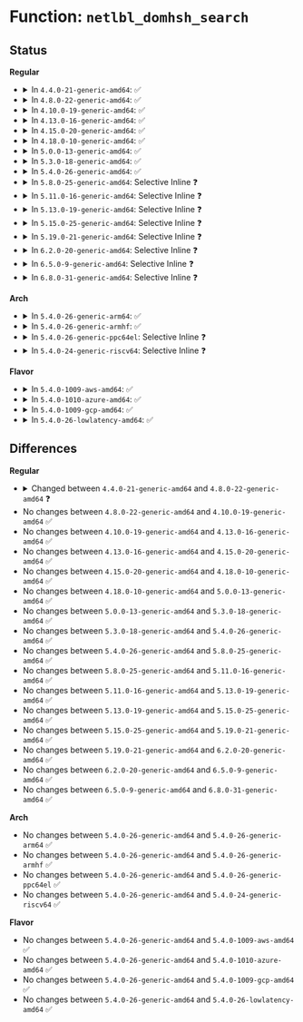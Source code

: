 # Function: <code>netlbl_domhsh_search</code>

## Status
<b>Regular</b>
<ul>
<li>
<details>
<summary>In <code>4.4.0-21-generic-amd64</code>: ✅</summary>

```c
struct netlbl_dom_map * netlbl_domhsh_search(const char * domain)
```

```json
{
  "name": "netlbl_domhsh_search",
  "collision_type": "Unique Static",
  "inline_type": "No",
  "funcs": [
    {
      "addr": 18446744071587283536,
      "name": "netlbl_domhsh_search",
      "external": false,
      "loc": "net/netlabel/netlabel_domainhash.c:140",
      "file": "net/netlabel/netlabel_domainhash.c",
      "inline": "seen, unknown",
      "caller_inline": [],
      "caller_func": [
        "net/netlabel/netlabel_domainhash.c:netlbl_domhsh_add",
        "net/netlabel/netlabel_domainhash.c:netlbl_domhsh_add",
        "net/netlabel/netlabel_domainhash.c:netlbl_domhsh_remove_af4",
        "net/netlabel/netlabel_domainhash.c:netlbl_domhsh_remove_af4",
        "net/netlabel/netlabel_domainhash.c:netlbl_domhsh_remove",
        "net/netlabel/netlabel_domainhash.c:netlbl_domhsh_remove",
        "net/netlabel/netlabel_domainhash.c:netlbl_domhsh_getentry",
        "net/netlabel/netlabel_domainhash.c:netlbl_domhsh_getentry_af4",
        "net/netlabel/netlabel_domainhash.c:netlbl_domhsh_getentry_af6"
      ]
    }
  ],
  "symbols": [
    {
      "addr": 18446744071587283536,
      "name": "netlbl_domhsh_search",
      "section": ".text",
      "bind": "STB_LOCAL",
      "size": 114
    }
  ]
}
```
</details>
</li>
<li>
<details>
<summary>In <code>4.8.0-22-generic-amd64</code>: ✅</summary>

```c
struct netlbl_dom_map * netlbl_domhsh_search(const char * domain, u16 family)
```

```json
{
  "name": "netlbl_domhsh_search",
  "collision_type": "Unique Static",
  "inline_type": "No",
  "funcs": [
    {
      "addr": 18446744071587750464,
      "name": "netlbl_domhsh_search",
      "external": false,
      "loc": "net/netlabel/netlabel_domainhash.c:150",
      "file": "net/netlabel/netlabel_domainhash.c",
      "inline": "seen, unknown",
      "caller_inline": [],
      "caller_func": [
        "net/netlabel/netlabel_domainhash.c:netlbl_domhsh_remove",
        "net/netlabel/netlabel_domainhash.c:netlbl_domhsh_remove",
        "net/netlabel/netlabel_domainhash.c:netlbl_domhsh_remove_af6",
        "net/netlabel/netlabel_domainhash.c:netlbl_domhsh_remove_af4",
        "net/netlabel/netlabel_domainhash.c:netlbl_domhsh_add"
      ]
    }
  ],
  "symbols": [
    {
      "addr": 18446744071587750464,
      "name": "netlbl_domhsh_search",
      "section": ".text",
      "bind": "STB_LOCAL",
      "size": 152
    }
  ]
}
```
</details>
</li>
<li>
<details>
<summary>In <code>4.10.0-19-generic-amd64</code>: ✅</summary>

```c
struct netlbl_dom_map * netlbl_domhsh_search(const char * domain, u16 family)
```

```json
{
  "name": "netlbl_domhsh_search",
  "collision_type": "Unique Static",
  "inline_type": "No",
  "funcs": [
    {
      "addr": 18446744071587965680,
      "name": "netlbl_domhsh_search",
      "external": false,
      "loc": "net/netlabel/netlabel_domainhash.c:150",
      "file": "net/netlabel/netlabel_domainhash.c",
      "inline": "seen, unknown",
      "caller_inline": [],
      "caller_func": [
        "net/netlabel/netlabel_domainhash.c:netlbl_domhsh_remove",
        "net/netlabel/netlabel_domainhash.c:netlbl_domhsh_remove",
        "net/netlabel/netlabel_domainhash.c:netlbl_domhsh_remove_af6",
        "net/netlabel/netlabel_domainhash.c:netlbl_domhsh_remove_af4",
        "net/netlabel/netlabel_domainhash.c:netlbl_domhsh_add"
      ]
    }
  ],
  "symbols": [
    {
      "addr": 18446744071587965680,
      "name": "netlbl_domhsh_search",
      "section": ".text",
      "bind": "STB_LOCAL",
      "size": 152
    }
  ]
}
```
</details>
</li>
<li>
<details>
<summary>In <code>4.13.0-16-generic-amd64</code>: ✅</summary>

```c
struct netlbl_dom_map * netlbl_domhsh_search(const char * domain, u16 family)
```

```json
{
  "name": "netlbl_domhsh_search",
  "collision_type": "Unique Static",
  "inline_type": "No",
  "funcs": [
    {
      "addr": 18446744071588123808,
      "name": "netlbl_domhsh_search",
      "external": false,
      "loc": "net/netlabel/netlabel_domainhash.c:150",
      "file": "net/netlabel/netlabel_domainhash.c",
      "inline": "seen, unknown",
      "caller_inline": [],
      "caller_func": [
        "net/netlabel/netlabel_domainhash.c:netlbl_domhsh_remove",
        "net/netlabel/netlabel_domainhash.c:netlbl_domhsh_remove",
        "net/netlabel/netlabel_domainhash.c:netlbl_domhsh_remove_af6",
        "net/netlabel/netlabel_domainhash.c:netlbl_domhsh_remove_af4"
      ]
    }
  ],
  "symbols": [
    {
      "addr": 18446744071588123808,
      "name": "netlbl_domhsh_search",
      "section": ".text",
      "bind": "STB_LOCAL",
      "size": 138
    }
  ]
}
```
</details>
</li>
<li>
<details>
<summary>In <code>4.15.0-20-generic-amd64</code>: ✅</summary>

```c
struct netlbl_dom_map * netlbl_domhsh_search(const char * domain, u16 family)
```

```json
{
  "name": "netlbl_domhsh_search",
  "collision_type": "Unique Static",
  "inline_type": "No",
  "funcs": [
    {
      "addr": 18446744071588671632,
      "name": "netlbl_domhsh_search",
      "external": false,
      "loc": "net/netlabel/netlabel_domainhash.c:150",
      "file": "net/netlabel/netlabel_domainhash.c",
      "inline": "seen, unknown",
      "caller_inline": [],
      "caller_func": [
        "net/netlabel/netlabel_domainhash.c:netlbl_domhsh_remove",
        "net/netlabel/netlabel_domainhash.c:netlbl_domhsh_remove",
        "net/netlabel/netlabel_domainhash.c:netlbl_domhsh_remove_af6",
        "net/netlabel/netlabel_domainhash.c:netlbl_domhsh_remove_af4"
      ]
    }
  ],
  "symbols": [
    {
      "addr": 18446744071588671632,
      "name": "netlbl_domhsh_search",
      "section": ".text",
      "bind": "STB_LOCAL",
      "size": 138
    }
  ]
}
```
</details>
</li>
<li>
<details>
<summary>In <code>4.18.0-10-generic-amd64</code>: ✅</summary>

```c
struct netlbl_dom_map * netlbl_domhsh_search(const char * domain, u16 family)
```

```json
{
  "name": "netlbl_domhsh_search",
  "collision_type": "Unique Static",
  "inline_type": "No",
  "funcs": [
    {
      "addr": 18446744071589038192,
      "name": "netlbl_domhsh_search",
      "external": false,
      "loc": "net/netlabel/netlabel_domainhash.c:150",
      "file": "net/netlabel/netlabel_domainhash.c",
      "inline": "seen, unknown",
      "caller_inline": [],
      "caller_func": [
        "net/netlabel/netlabel_domainhash.c:netlbl_domhsh_remove",
        "net/netlabel/netlabel_domainhash.c:netlbl_domhsh_remove",
        "net/netlabel/netlabel_domainhash.c:netlbl_domhsh_remove_af6",
        "net/netlabel/netlabel_domainhash.c:netlbl_domhsh_remove_af4"
      ]
    }
  ],
  "symbols": [
    {
      "addr": 18446744071589038192,
      "name": "netlbl_domhsh_search",
      "section": ".text",
      "bind": "STB_LOCAL",
      "size": 138
    }
  ]
}
```
</details>
</li>
<li>
<details>
<summary>In <code>5.0.0-13-generic-amd64</code>: ✅</summary>

```c
struct netlbl_dom_map * netlbl_domhsh_search(const char * domain, u16 family)
```

```json
{
  "name": "netlbl_domhsh_search",
  "collision_type": "Unique Static",
  "inline_type": "No",
  "funcs": [
    {
      "addr": 18446744071589264192,
      "name": "netlbl_domhsh_search",
      "external": false,
      "loc": "net/netlabel/netlabel_domainhash.c:150",
      "file": "net/netlabel/netlabel_domainhash.c",
      "inline": "seen, unknown",
      "caller_inline": [],
      "caller_func": [
        "net/netlabel/netlabel_domainhash.c:netlbl_domhsh_remove",
        "net/netlabel/netlabel_domainhash.c:netlbl_domhsh_remove",
        "net/netlabel/netlabel_domainhash.c:netlbl_domhsh_remove_af6",
        "net/netlabel/netlabel_domainhash.c:netlbl_domhsh_remove_af4"
      ]
    }
  ],
  "symbols": [
    {
      "addr": 18446744071589264192,
      "name": "netlbl_domhsh_search",
      "section": ".text",
      "bind": "STB_LOCAL",
      "size": 138
    }
  ]
}
```
</details>
</li>
<li>
<details>
<summary>In <code>5.3.0-18-generic-amd64</code>: ✅</summary>

```c
struct netlbl_dom_map * netlbl_domhsh_search(const char * domain, u16 family)
```

```json
{
  "name": "netlbl_domhsh_search",
  "collision_type": "Unique Static",
  "inline_type": "No",
  "funcs": [
    {
      "addr": 18446744071589719472,
      "name": "netlbl_domhsh_search",
      "external": false,
      "loc": "net/netlabel/netlabel_domainhash.c:136",
      "file": "net/netlabel/netlabel_domainhash.c",
      "inline": "seen, unknown",
      "caller_inline": [],
      "caller_func": [
        "net/netlabel/netlabel_domainhash.c:netlbl_domhsh_remove",
        "net/netlabel/netlabel_domainhash.c:netlbl_domhsh_remove",
        "net/netlabel/netlabel_domainhash.c:netlbl_domhsh_remove_af6",
        "net/netlabel/netlabel_domainhash.c:netlbl_domhsh_remove_af4"
      ]
    }
  ],
  "symbols": [
    {
      "addr": 18446744071589719472,
      "name": "netlbl_domhsh_search",
      "section": ".text",
      "bind": "STB_LOCAL",
      "size": 143
    }
  ]
}
```
</details>
</li>
<li>
<details>
<summary>In <code>5.4.0-26-generic-amd64</code>: ✅</summary>

```c
struct netlbl_dom_map * netlbl_domhsh_search(const char * domain, u16 family)
```

```json
{
  "name": "netlbl_domhsh_search",
  "collision_type": "Unique Static",
  "inline_type": "No",
  "funcs": [
    {
      "addr": 18446744071589943776,
      "name": "netlbl_domhsh_search",
      "external": false,
      "loc": "net/netlabel/netlabel_domainhash.c:136",
      "file": "net/netlabel/netlabel_domainhash.c",
      "inline": "seen, unknown",
      "caller_inline": [],
      "caller_func": [
        "net/netlabel/netlabel_domainhash.c:netlbl_domhsh_remove",
        "net/netlabel/netlabel_domainhash.c:netlbl_domhsh_remove",
        "net/netlabel/netlabel_domainhash.c:netlbl_domhsh_remove_af6",
        "net/netlabel/netlabel_domainhash.c:netlbl_domhsh_remove_af4"
      ]
    }
  ],
  "symbols": [
    {
      "addr": 18446744071589943776,
      "name": "netlbl_domhsh_search",
      "section": ".text",
      "bind": "STB_LOCAL",
      "size": 143
    }
  ]
}
```
</details>
</li>
<li>
<details>
<summary>In <code>5.8.0-25-generic-amd64</code>: Selective Inline ❓</summary>

```c
struct netlbl_dom_map * netlbl_domhsh_search(const char * domain, u16 family)
```

```json
{
  "name": "netlbl_domhsh_search",
  "collision_type": "Unique Static",
  "inline_type": "Selective",
  "funcs": [
    {
      "addr": 18446744071590977347,
      "name": "netlbl_domhsh_search",
      "external": false,
      "loc": "net/netlabel/netlabel_domainhash.c:137",
      "file": "net/netlabel/netlabel_domainhash.c",
      "inline": "not declared, inlined",
      "caller_inline": [
        "net/netlabel/netlabel_domainhash.c:netlbl_domhsh_remove_default",
        "net/netlabel/netlabel_domainhash.c:netlbl_domhsh_remove_default",
        "net/netlabel/netlabel_domainhash.c:netlbl_domhsh_remove_af6",
        "net/netlabel/netlabel_domainhash.c:netlbl_domhsh_remove_af4"
      ],
      "caller_func": [
        "net/netlabel/netlabel_domainhash.c:netlbl_domhsh_getentry_af6",
        "net/netlabel/netlabel_domainhash.c:netlbl_domhsh_getentry_af4",
        "net/netlabel/netlabel_domainhash.c:netlbl_domhsh_getentry",
        "net/netlabel/netlabel_domainhash.c:netlbl_domhsh_remove",
        "net/netlabel/netlabel_domainhash.c:netlbl_domhsh_remove_af6",
        "net/netlabel/netlabel_domainhash.c:netlbl_domhsh_remove_af4"
      ]
    }
  ],
  "symbols": [
    {
      "addr": 18446744071590973792,
      "name": "netlbl_domhsh_search",
      "section": ".text",
      "bind": "STB_LOCAL",
      "size": 143
    }
  ]
}
```
</details>
</li>
<li>
<details>
<summary>In <code>5.11.0-16-generic-amd64</code>: Selective Inline ❓</summary>

```c
struct netlbl_dom_map * netlbl_domhsh_search(const char * domain, u16 family)
```

```json
{
  "name": "netlbl_domhsh_search",
  "collision_type": "Unique Static",
  "inline_type": "Selective",
  "funcs": [
    {
      "addr": 18446744071591042046,
      "name": "netlbl_domhsh_search",
      "external": false,
      "loc": "net/netlabel/netlabel_domainhash.c:137",
      "file": "net/netlabel/netlabel_domainhash.c",
      "inline": "not declared, inlined",
      "caller_inline": [
        "net/netlabel/netlabel_domainhash.c:netlbl_domhsh_remove",
        "net/netlabel/netlabel_domainhash.c:netlbl_domhsh_remove",
        "net/netlabel/netlabel_domainhash.c:netlbl_domhsh_remove_af6",
        "net/netlabel/netlabel_domainhash.c:netlbl_domhsh_remove_af4"
      ],
      "caller_func": [
        "net/netlabel/netlabel_domainhash.c:netlbl_domhsh_getentry_af6",
        "net/netlabel/netlabel_domainhash.c:netlbl_domhsh_getentry_af4",
        "net/netlabel/netlabel_domainhash.c:netlbl_domhsh_getentry",
        "net/netlabel/netlabel_domainhash.c:netlbl_domhsh_remove",
        "net/netlabel/netlabel_domainhash.c:netlbl_domhsh_remove",
        "net/netlabel/netlabel_domainhash.c:netlbl_domhsh_remove_af6",
        "net/netlabel/netlabel_domainhash.c:netlbl_domhsh_remove_af4"
      ]
    }
  ],
  "symbols": [
    {
      "addr": 18446744071591038576,
      "name": "netlbl_domhsh_search",
      "section": ".text",
      "bind": "STB_LOCAL",
      "size": 143
    }
  ]
}
```
</details>
</li>
<li>
<details>
<summary>In <code>5.13.0-19-generic-amd64</code>: Selective Inline ❓</summary>

```c
struct netlbl_dom_map * netlbl_domhsh_search(const char * domain, u16 family)
```

```json
{
  "name": "netlbl_domhsh_search",
  "collision_type": "Unique Static",
  "inline_type": "Selective",
  "funcs": [
    {
      "addr": 18446744071590972638,
      "name": "netlbl_domhsh_search",
      "external": false,
      "loc": "net/netlabel/netlabel_domainhash.c:137",
      "file": "net/netlabel/netlabel_domainhash.c",
      "inline": "not declared, inlined",
      "caller_inline": [
        "net/netlabel/netlabel_domainhash.c:netlbl_domhsh_remove",
        "net/netlabel/netlabel_domainhash.c:netlbl_domhsh_remove",
        "net/netlabel/netlabel_domainhash.c:netlbl_domhsh_remove_af6",
        "net/netlabel/netlabel_domainhash.c:netlbl_domhsh_remove_af4"
      ],
      "caller_func": [
        "net/netlabel/netlabel_domainhash.c:netlbl_domhsh_getentry_af6",
        "net/netlabel/netlabel_domainhash.c:netlbl_domhsh_getentry_af4",
        "net/netlabel/netlabel_domainhash.c:netlbl_domhsh_getentry",
        "net/netlabel/netlabel_domainhash.c:netlbl_domhsh_remove",
        "net/netlabel/netlabel_domainhash.c:netlbl_domhsh_remove",
        "net/netlabel/netlabel_domainhash.c:netlbl_domhsh_remove_af6",
        "net/netlabel/netlabel_domainhash.c:netlbl_domhsh_remove_af4"
      ]
    }
  ],
  "symbols": [
    {
      "addr": 18446744071590969152,
      "name": "netlbl_domhsh_search",
      "section": ".text",
      "bind": "STB_LOCAL",
      "size": 143
    }
  ]
}
```
</details>
</li>
<li>
<details>
<summary>In <code>5.15.0-25-generic-amd64</code>: Selective Inline ❓</summary>

```c
struct netlbl_dom_map * netlbl_domhsh_search(const char * domain, u16 family)
```

```json
{
  "name": "netlbl_domhsh_search",
  "collision_type": "Unique Static",
  "inline_type": "Selective",
  "funcs": [
    {
      "addr": 18446744071591810174,
      "name": "netlbl_domhsh_search",
      "external": false,
      "loc": "net/netlabel/netlabel_domainhash.c:137",
      "file": "net/netlabel/netlabel_domainhash.c",
      "inline": "not declared, inlined",
      "caller_inline": [
        "net/netlabel/netlabel_domainhash.c:netlbl_domhsh_remove",
        "net/netlabel/netlabel_domainhash.c:netlbl_domhsh_remove",
        "net/netlabel/netlabel_domainhash.c:netlbl_domhsh_remove_af6",
        "net/netlabel/netlabel_domainhash.c:netlbl_domhsh_remove_af4"
      ],
      "caller_func": [
        "net/netlabel/netlabel_domainhash.c:netlbl_domhsh_getentry_af6",
        "net/netlabel/netlabel_domainhash.c:netlbl_domhsh_getentry_af4",
        "net/netlabel/netlabel_domainhash.c:netlbl_domhsh_getentry",
        "net/netlabel/netlabel_domainhash.c:netlbl_domhsh_remove",
        "net/netlabel/netlabel_domainhash.c:netlbl_domhsh_remove",
        "net/netlabel/netlabel_domainhash.c:netlbl_domhsh_remove_af6",
        "net/netlabel/netlabel_domainhash.c:netlbl_domhsh_remove_af4"
      ]
    }
  ],
  "symbols": [
    {
      "addr": 18446744071591806688,
      "name": "netlbl_domhsh_search",
      "section": ".text",
      "bind": "STB_LOCAL",
      "size": 143
    }
  ]
}
```
</details>
</li>
<li>
<details>
<summary>In <code>5.19.0-21-generic-amd64</code>: Selective Inline ❓</summary>

```c
struct netlbl_dom_map * netlbl_domhsh_search(const char * domain, u16 family)
```

```json
{
  "name": "netlbl_domhsh_search",
  "collision_type": "Unique Static",
  "inline_type": "Selective",
  "funcs": [
    {
      "addr": 18446744071593522246,
      "name": "netlbl_domhsh_search",
      "external": false,
      "loc": "net/netlabel/netlabel_domainhash.c:137",
      "file": "net/netlabel/netlabel_domainhash.c",
      "inline": "not declared, inlined",
      "caller_inline": [
        "net/netlabel/netlabel_domainhash.c:netlbl_domhsh_remove",
        "net/netlabel/netlabel_domainhash.c:netlbl_domhsh_remove",
        "net/netlabel/netlabel_domainhash.c:netlbl_domhsh_remove_af6",
        "net/netlabel/netlabel_domainhash.c:netlbl_domhsh_remove_af4"
      ],
      "caller_func": [
        "net/netlabel/netlabel_domainhash.c:netlbl_domhsh_getentry_af6",
        "net/netlabel/netlabel_domainhash.c:netlbl_domhsh_getentry_af4",
        "net/netlabel/netlabel_domainhash.c:netlbl_domhsh_getentry",
        "net/netlabel/netlabel_domainhash.c:netlbl_domhsh_remove",
        "net/netlabel/netlabel_domainhash.c:netlbl_domhsh_remove",
        "net/netlabel/netlabel_domainhash.c:netlbl_domhsh_remove_af6",
        "net/netlabel/netlabel_domainhash.c:netlbl_domhsh_remove_af4"
      ]
    }
  ],
  "symbols": [
    {
      "addr": 18446744071593518448,
      "name": "netlbl_domhsh_search",
      "section": ".text",
      "bind": "STB_LOCAL",
      "size": 148
    }
  ]
}
```
</details>
</li>
<li>
<details>
<summary>In <code>6.2.0-20-generic-amd64</code>: Selective Inline ❓</summary>

```c
struct netlbl_dom_map * netlbl_domhsh_search(const char * domain, u16 family)
```

```json
{
  "name": "netlbl_domhsh_search",
  "collision_type": "Unique Static",
  "inline_type": "Selective",
  "funcs": [
    {
      "addr": 18446744071595442454,
      "name": "netlbl_domhsh_search",
      "external": false,
      "loc": "net/netlabel/netlabel_domainhash.c:137",
      "file": "net/netlabel/netlabel_domainhash.c",
      "inline": "not declared, inlined",
      "caller_inline": [
        "net/netlabel/netlabel_domainhash.c:netlbl_domhsh_remove",
        "net/netlabel/netlabel_domainhash.c:netlbl_domhsh_remove",
        "net/netlabel/netlabel_domainhash.c:netlbl_domhsh_remove_af6",
        "net/netlabel/netlabel_domainhash.c:netlbl_domhsh_remove_af4"
      ],
      "caller_func": [
        "net/netlabel/netlabel_domainhash.c:netlbl_domhsh_getentry_af6",
        "net/netlabel/netlabel_domainhash.c:netlbl_domhsh_getentry_af4",
        "net/netlabel/netlabel_domainhash.c:netlbl_domhsh_getentry",
        "net/netlabel/netlabel_domainhash.c:netlbl_domhsh_remove",
        "net/netlabel/netlabel_domainhash.c:netlbl_domhsh_remove",
        "net/netlabel/netlabel_domainhash.c:netlbl_domhsh_remove_af6",
        "net/netlabel/netlabel_domainhash.c:netlbl_domhsh_remove_af4"
      ]
    }
  ],
  "symbols": [
    {
      "addr": 18446744071595438512,
      "name": "netlbl_domhsh_search",
      "section": ".text",
      "bind": "STB_LOCAL",
      "size": 148
    }
  ]
}
```
</details>
</li>
<li>
<details>
<summary>In <code>6.5.0-9-generic-amd64</code>: Selective Inline ❓</summary>

```c
struct netlbl_dom_map * netlbl_domhsh_search(const char * domain, u16 family)
```

```json
{
  "name": "netlbl_domhsh_search",
  "collision_type": "Unique Static",
  "inline_type": "Selective",
  "funcs": [
    {
      "addr": 18446744071595949414,
      "name": "netlbl_domhsh_search",
      "external": false,
      "loc": "net/netlabel/netlabel_domainhash.c:137",
      "file": "net/netlabel/netlabel_domainhash.c",
      "inline": "not declared, inlined",
      "caller_inline": [
        "net/netlabel/netlabel_domainhash.c:netlbl_domhsh_remove",
        "net/netlabel/netlabel_domainhash.c:netlbl_domhsh_remove",
        "net/netlabel/netlabel_domainhash.c:netlbl_domhsh_remove_af6",
        "net/netlabel/netlabel_domainhash.c:netlbl_domhsh_remove_af4"
      ],
      "caller_func": [
        "net/netlabel/netlabel_domainhash.c:netlbl_domhsh_getentry_af6",
        "net/netlabel/netlabel_domainhash.c:netlbl_domhsh_getentry_af4",
        "net/netlabel/netlabel_domainhash.c:netlbl_domhsh_getentry",
        "net/netlabel/netlabel_domainhash.c:netlbl_domhsh_remove",
        "net/netlabel/netlabel_domainhash.c:netlbl_domhsh_remove",
        "net/netlabel/netlabel_domainhash.c:netlbl_domhsh_remove_af6",
        "net/netlabel/netlabel_domainhash.c:netlbl_domhsh_remove_af4"
      ]
    }
  ],
  "symbols": [
    {
      "addr": 18446744071595945488,
      "name": "netlbl_domhsh_search",
      "section": ".text",
      "bind": "STB_LOCAL",
      "size": 148
    }
  ]
}
```
</details>
</li>
<li>
<details>
<summary>In <code>6.8.0-31-generic-amd64</code>: Selective Inline ❓</summary>

```c
struct netlbl_dom_map * netlbl_domhsh_search(const char * domain, u16 family)
```

```json
{
  "name": "netlbl_domhsh_search",
  "collision_type": "Unique Static",
  "inline_type": "Selective",
  "funcs": [
    {
      "addr": 18446744071596811286,
      "name": "netlbl_domhsh_search",
      "external": false,
      "loc": "net/netlabel/netlabel_domainhash.c:137",
      "file": "net/netlabel/netlabel_domainhash.c",
      "inline": "not declared, inlined",
      "caller_inline": [
        "net/netlabel/netlabel_domainhash.c:netlbl_domhsh_remove",
        "net/netlabel/netlabel_domainhash.c:netlbl_domhsh_remove",
        "net/netlabel/netlabel_domainhash.c:netlbl_domhsh_remove_af6",
        "net/netlabel/netlabel_domainhash.c:netlbl_domhsh_remove_af4"
      ],
      "caller_func": [
        "net/netlabel/netlabel_domainhash.c:netlbl_domhsh_getentry_af6",
        "net/netlabel/netlabel_domainhash.c:netlbl_domhsh_getentry_af4",
        "net/netlabel/netlabel_domainhash.c:netlbl_domhsh_getentry",
        "net/netlabel/netlabel_domainhash.c:netlbl_domhsh_remove",
        "net/netlabel/netlabel_domainhash.c:netlbl_domhsh_remove",
        "net/netlabel/netlabel_domainhash.c:netlbl_domhsh_remove_af6",
        "net/netlabel/netlabel_domainhash.c:netlbl_domhsh_remove_af4"
      ]
    }
  ],
  "symbols": [
    {
      "addr": 18446744071596807312,
      "name": "netlbl_domhsh_search",
      "section": ".text",
      "bind": "STB_LOCAL",
      "size": 148
    }
  ]
}
```
</details>
</li>
</ul>
<b>Arch</b>
<ul>
<li>
<details>
<summary>In <code>5.4.0-26-generic-arm64</code>: ✅</summary>

```c
struct netlbl_dom_map * netlbl_domhsh_search(const char * domain, u16 family)
```

```json
{
  "name": "netlbl_domhsh_search",
  "collision_type": "Unique Static",
  "inline_type": "No",
  "funcs": [
    {
      "addr": 18446603336503674864,
      "name": "netlbl_domhsh_search",
      "external": false,
      "loc": "net/netlabel/netlabel_domainhash.c:136",
      "file": "net/netlabel/netlabel_domainhash.c",
      "inline": "seen, unknown",
      "caller_inline": [],
      "caller_func": [
        "net/netlabel/netlabel_domainhash.c:netlbl_domhsh_remove",
        "net/netlabel/netlabel_domainhash.c:netlbl_domhsh_remove",
        "net/netlabel/netlabel_domainhash.c:netlbl_domhsh_remove_af6",
        "net/netlabel/netlabel_domainhash.c:netlbl_domhsh_remove_af4"
      ]
    }
  ],
  "symbols": [
    {
      "addr": 18446603336503674864,
      "name": "netlbl_domhsh_search",
      "section": ".text",
      "bind": "STB_LOCAL",
      "size": 164
    }
  ]
}
```
</details>
</li>
<li>
<details>
<summary>In <code>5.4.0-26-generic-armhf</code>: ✅</summary>

```c
struct netlbl_dom_map * netlbl_domhsh_search(const char * domain, u16 family)
```

```json
{
  "name": "netlbl_domhsh_search",
  "collision_type": "Unique Static",
  "inline_type": "No",
  "funcs": [
    {
      "addr": 3236311864,
      "name": "netlbl_domhsh_search",
      "external": false,
      "loc": "net/netlabel/netlabel_domainhash.c:136",
      "file": "net/netlabel/netlabel_domainhash.c",
      "inline": "seen, unknown",
      "caller_inline": [],
      "caller_func": [
        "net/netlabel/netlabel_domainhash.c:netlbl_domhsh_remove",
        "net/netlabel/netlabel_domainhash.c:netlbl_domhsh_remove",
        "net/netlabel/netlabel_domainhash.c:netlbl_domhsh_remove_af6",
        "net/netlabel/netlabel_domainhash.c:netlbl_domhsh_remove_af4"
      ]
    }
  ],
  "symbols": [
    {
      "addr": 3236311864,
      "name": "netlbl_domhsh_search",
      "section": ".text",
      "bind": "STB_LOCAL",
      "size": 168
    }
  ]
}
```
</details>
</li>
<li>
<details>
<summary>In <code>5.4.0-26-generic-ppc64el</code>: Selective Inline ❓</summary>

```c
struct netlbl_dom_map * netlbl_domhsh_search(const char * domain, u16 family)
```

```json
{
  "name": "netlbl_domhsh_search",
  "collision_type": "Unique Static",
  "inline_type": "Selective",
  "funcs": [
    {
      "addr": 13835058055297506056,
      "name": "netlbl_domhsh_search",
      "external": false,
      "loc": "net/netlabel/netlabel_domainhash.c:136",
      "file": "net/netlabel/netlabel_domainhash.c",
      "inline": "not declared, inlined",
      "caller_inline": [
        "net/netlabel/netlabel_domainhash.c:netlbl_domhsh_remove",
        "net/netlabel/netlabel_domainhash.c:netlbl_domhsh_remove_af6"
      ],
      "caller_func": [
        "net/netlabel/netlabel_domainhash.c:netlbl_domhsh_getentry_af6",
        "net/netlabel/netlabel_domainhash.c:netlbl_domhsh_remove",
        "net/netlabel/netlabel_domainhash.c:netlbl_domhsh_remove",
        "net/netlabel/netlabel_domainhash.c:netlbl_domhsh_remove_af6",
        "net/netlabel/netlabel_domainhash.c:netlbl_domhsh_remove_af4"
      ]
    }
  ],
  "symbols": [
    {
      "addr": 13835058055297499936,
      "name": "netlbl_domhsh_search",
      "section": ".text",
      "bind": "STB_LOCAL",
      "size": 740
    }
  ]
}
```
</details>
</li>
<li>
<details>
<summary>In <code>5.4.0-24-generic-riscv64</code>: Selective Inline ❓</summary>

```c
struct netlbl_dom_map * netlbl_domhsh_search(const char * domain, u16 family)
```

```json
{
  "name": "netlbl_domhsh_search",
  "collision_type": "Unique Static",
  "inline_type": "Selective",
  "funcs": [
    {
      "addr": 18446743936279615158,
      "name": "netlbl_domhsh_search",
      "external": false,
      "loc": "net/netlabel/netlabel_domainhash.c:136",
      "file": "net/netlabel/netlabel_domainhash.c",
      "inline": "not declared, inlined",
      "caller_inline": [
        "net/netlabel/netlabel_domainhash.c:netlbl_domhsh_remove",
        "net/netlabel/netlabel_domainhash.c:netlbl_domhsh_remove_af6"
      ],
      "caller_func": [
        "net/netlabel/netlabel_domainhash.c:netlbl_domhsh_getentry_af6",
        "net/netlabel/netlabel_domainhash.c:netlbl_domhsh_remove",
        "net/netlabel/netlabel_domainhash.c:netlbl_domhsh_remove",
        "net/netlabel/netlabel_domainhash.c:netlbl_domhsh_remove_af6",
        "net/netlabel/netlabel_domainhash.c:netlbl_domhsh_remove_af4"
      ]
    }
  ],
  "symbols": [
    {
      "addr": 18446743936279611318,
      "name": "netlbl_domhsh_search",
      "section": ".text",
      "bind": "STB_LOCAL",
      "size": 144
    }
  ]
}
```
</details>
</li>
</ul>
<b>Flavor</b>
<ul>
<li>
<details>
<summary>In <code>5.4.0-1009-aws-amd64</code>: ✅</summary>

```c
struct netlbl_dom_map * netlbl_domhsh_search(const char * domain, u16 family)
```

```json
{
  "name": "netlbl_domhsh_search",
  "collision_type": "Unique Static",
  "inline_type": "No",
  "funcs": [
    {
      "addr": 18446744071589547376,
      "name": "netlbl_domhsh_search",
      "external": false,
      "loc": "net/netlabel/netlabel_domainhash.c:136",
      "file": "net/netlabel/netlabel_domainhash.c",
      "inline": "seen, unknown",
      "caller_inline": [],
      "caller_func": [
        "net/netlabel/netlabel_domainhash.c:netlbl_domhsh_remove",
        "net/netlabel/netlabel_domainhash.c:netlbl_domhsh_remove",
        "net/netlabel/netlabel_domainhash.c:netlbl_domhsh_remove_af6",
        "net/netlabel/netlabel_domainhash.c:netlbl_domhsh_remove_af4"
      ]
    }
  ],
  "symbols": [
    {
      "addr": 18446744071589547376,
      "name": "netlbl_domhsh_search",
      "section": ".text",
      "bind": "STB_LOCAL",
      "size": 143
    }
  ]
}
```
</details>
</li>
<li>
<details>
<summary>In <code>5.4.0-1010-azure-amd64</code>: ✅</summary>

```c
struct netlbl_dom_map * netlbl_domhsh_search(const char * domain, u16 family)
```

```json
{
  "name": "netlbl_domhsh_search",
  "collision_type": "Unique Static",
  "inline_type": "No",
  "funcs": [
    {
      "addr": 18446744071589271952,
      "name": "netlbl_domhsh_search",
      "external": false,
      "loc": "net/netlabel/netlabel_domainhash.c:136",
      "file": "net/netlabel/netlabel_domainhash.c",
      "inline": "seen, unknown",
      "caller_inline": [],
      "caller_func": [
        "net/netlabel/netlabel_domainhash.c:netlbl_domhsh_remove",
        "net/netlabel/netlabel_domainhash.c:netlbl_domhsh_remove",
        "net/netlabel/netlabel_domainhash.c:netlbl_domhsh_remove_af6",
        "net/netlabel/netlabel_domainhash.c:netlbl_domhsh_remove_af4"
      ]
    }
  ],
  "symbols": [
    {
      "addr": 18446744071589271952,
      "name": "netlbl_domhsh_search",
      "section": ".text",
      "bind": "STB_LOCAL",
      "size": 143
    }
  ]
}
```
</details>
</li>
<li>
<details>
<summary>In <code>5.4.0-1009-gcp-amd64</code>: ✅</summary>

```c
struct netlbl_dom_map * netlbl_domhsh_search(const char * domain, u16 family)
```

```json
{
  "name": "netlbl_domhsh_search",
  "collision_type": "Unique Static",
  "inline_type": "No",
  "funcs": [
    {
      "addr": 18446744071589989408,
      "name": "netlbl_domhsh_search",
      "external": false,
      "loc": "net/netlabel/netlabel_domainhash.c:136",
      "file": "net/netlabel/netlabel_domainhash.c",
      "inline": "seen, unknown",
      "caller_inline": [],
      "caller_func": [
        "net/netlabel/netlabel_domainhash.c:netlbl_domhsh_remove",
        "net/netlabel/netlabel_domainhash.c:netlbl_domhsh_remove",
        "net/netlabel/netlabel_domainhash.c:netlbl_domhsh_remove_af6",
        "net/netlabel/netlabel_domainhash.c:netlbl_domhsh_remove_af4"
      ]
    }
  ],
  "symbols": [
    {
      "addr": 18446744071589989408,
      "name": "netlbl_domhsh_search",
      "section": ".text",
      "bind": "STB_LOCAL",
      "size": 143
    }
  ]
}
```
</details>
</li>
<li>
<details>
<summary>In <code>5.4.0-26-lowlatency-amd64</code>: ✅</summary>

```c
struct netlbl_dom_map * netlbl_domhsh_search(const char * domain, u16 family)
```

```json
{
  "name": "netlbl_domhsh_search",
  "collision_type": "Unique Static",
  "inline_type": "No",
  "funcs": [
    {
      "addr": 18446744071590039296,
      "name": "netlbl_domhsh_search",
      "external": false,
      "loc": "net/netlabel/netlabel_domainhash.c:136",
      "file": "net/netlabel/netlabel_domainhash.c",
      "inline": "seen, unknown",
      "caller_inline": [],
      "caller_func": [
        "net/netlabel/netlabel_domainhash.c:netlbl_domhsh_remove",
        "net/netlabel/netlabel_domainhash.c:netlbl_domhsh_remove",
        "net/netlabel/netlabel_domainhash.c:netlbl_domhsh_remove_af6",
        "net/netlabel/netlabel_domainhash.c:netlbl_domhsh_remove_af4"
      ]
    }
  ],
  "symbols": [
    {
      "addr": 18446744071590039296,
      "name": "netlbl_domhsh_search",
      "section": ".text",
      "bind": "STB_LOCAL",
      "size": 143
    }
  ]
}
```
</details>
</li>
</ul>

## Differences
<b>Regular</b>
<ul>
<li>
<details>
<summary>Changed between <code>4.4.0-21-generic-amd64</code> and <code>4.8.0-22-generic-amd64</code> ❓</summary>
<ul>
<li>
<b>Param added. </b>
<code>u16 family</code>
</li>
</ul>
</details>
</li>
<li>
No changes between <code>4.8.0-22-generic-amd64</code> and <code>4.10.0-19-generic-amd64</code> ✅
</li>
<li>
No changes between <code>4.10.0-19-generic-amd64</code> and <code>4.13.0-16-generic-amd64</code> ✅
</li>
<li>
No changes between <code>4.13.0-16-generic-amd64</code> and <code>4.15.0-20-generic-amd64</code> ✅
</li>
<li>
No changes between <code>4.15.0-20-generic-amd64</code> and <code>4.18.0-10-generic-amd64</code> ✅
</li>
<li>
No changes between <code>4.18.0-10-generic-amd64</code> and <code>5.0.0-13-generic-amd64</code> ✅
</li>
<li>
No changes between <code>5.0.0-13-generic-amd64</code> and <code>5.3.0-18-generic-amd64</code> ✅
</li>
<li>
No changes between <code>5.3.0-18-generic-amd64</code> and <code>5.4.0-26-generic-amd64</code> ✅
</li>
<li>
No changes between <code>5.4.0-26-generic-amd64</code> and <code>5.8.0-25-generic-amd64</code> ✅
</li>
<li>
No changes between <code>5.8.0-25-generic-amd64</code> and <code>5.11.0-16-generic-amd64</code> ✅
</li>
<li>
No changes between <code>5.11.0-16-generic-amd64</code> and <code>5.13.0-19-generic-amd64</code> ✅
</li>
<li>
No changes between <code>5.13.0-19-generic-amd64</code> and <code>5.15.0-25-generic-amd64</code> ✅
</li>
<li>
No changes between <code>5.15.0-25-generic-amd64</code> and <code>5.19.0-21-generic-amd64</code> ✅
</li>
<li>
No changes between <code>5.19.0-21-generic-amd64</code> and <code>6.2.0-20-generic-amd64</code> ✅
</li>
<li>
No changes between <code>6.2.0-20-generic-amd64</code> and <code>6.5.0-9-generic-amd64</code> ✅
</li>
<li>
No changes between <code>6.5.0-9-generic-amd64</code> and <code>6.8.0-31-generic-amd64</code> ✅
</li>
</ul>
<b>Arch</b>
<ul>
<li>
No changes between <code>5.4.0-26-generic-amd64</code> and <code>5.4.0-26-generic-arm64</code> ✅
</li>
<li>
No changes between <code>5.4.0-26-generic-amd64</code> and <code>5.4.0-26-generic-armhf</code> ✅
</li>
<li>
No changes between <code>5.4.0-26-generic-amd64</code> and <code>5.4.0-26-generic-ppc64el</code> ✅
</li>
<li>
No changes between <code>5.4.0-26-generic-amd64</code> and <code>5.4.0-24-generic-riscv64</code> ✅
</li>
</ul>
<b>Flavor</b>
<ul>
<li>
No changes between <code>5.4.0-26-generic-amd64</code> and <code>5.4.0-1009-aws-amd64</code> ✅
</li>
<li>
No changes between <code>5.4.0-26-generic-amd64</code> and <code>5.4.0-1010-azure-amd64</code> ✅
</li>
<li>
No changes between <code>5.4.0-26-generic-amd64</code> and <code>5.4.0-1009-gcp-amd64</code> ✅
</li>
<li>
No changes between <code>5.4.0-26-generic-amd64</code> and <code>5.4.0-26-lowlatency-amd64</code> ✅
</li>
</ul>
